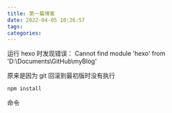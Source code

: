 ```yaml
---
title: 第一篇博客
date: 2022-04-05 10:26:57
tags: 
categories:  
---
```


运行 hexo 时发现错误：
Cannot find module 'hexo' from 'D:\Documents\GitHub\myBlog'

原来是因为 git 回滚到最初版时没有执行
~~~bash
npm install
~~~
命令
